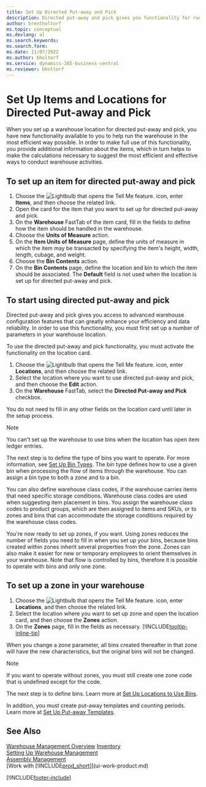 ```yaml
---
title: Set Up Directed Put-away and Pick
description: Directed put-away and pick gives you functionality for running your warehouse efficiently.
author: brentholtorf
ms.topic: conceptual
ms.devlang: al
ms.search.keywords:
ms.search.form:
ms.date: 11/07/2022
ms.author: bholtorf
ms.service: dynamics-365-business-central
ms.reviewer: bholtorf
---
```

# Set Up Items and Locations for Directed Put-away and Pick

When you set up a warehouse location for directed put-away and pick, you have new functionality available to you to help run the warehouse in the most efficient way possible. In order to make full use of this functionality, you provide additional information about the items, which in turn helps to make the calculations necessary to suggest the most efficient and effective ways to conduct warehouse activities. 

## To set up an item for directed put-away and pick  

1. Choose the ![Lightbulb that opens the Tell Me feature.](media/ui-search/search_small.png "Tell me what you want to do") icon, enter **Items**, and then choose the related link.  
2. Open the card for the item that you want to set up for directed put-away and pick.
3. On the **Warehouse** FastTab of the item card, fill in the fields to define how the item should be handled in the warehouse.  
4. Choose the **Units of Measure** action.
5. On the **Item Units of Measure** page, define the units of measure in which the item may be transacted by specifying the item's height, width, length, cubage, and weight.
6. Choose the **Bin Contents** action.
7. On the **Bin Contents** page, define the location and bin to which the item should be associated. The **Default** field is not used when the location is set up for directed put-away and pick.  

## To start using directed put-away and pick

Directed put-away and pick gives you access to advanced warehouse configuration features that can greatly enhance your efficiency and data reliability. In order to use this functionality, you must first set up a number of parameters in your warehouse location.  

To use the directed put-away and pick functionality, you must activate the functionality on the location card.

1. Choose the ![Lightbulb that opens the Tell Me feature.](media/ui-search/search_small.png "Tell me what you want to do") icon, enter **Locations**, and then choose the related link.  
2. Select the location where you want to use directed put-away and pick, and then choose the **Edit** action.  
3. On the **Warehouse** FastTab, select the **Directed Put-away and Pick** checkbox.  

You do not need to fill in any other fields on the location card until later in the setup process.  

> [!NOTE]  
> You can't set up the warehouse to use bins when the location has open item ledger entries.  

The next step is to define the type of bins you want to operate. For more information, see [Set Up Bin Types](warehouse-how-to-set-up-bin-types.md). The bin type defines how to use a given bin when processing the flow of items through the warehouse. You can assign a bin type to both a zone and to a bin.  

You can also define warehouse class codes, if the warehouse carries items that need specific storage conditions. Warehouse class codes are used when suggesting item placement in bins. You assign the warehouse class codes to product groups, which are then assigned to items and SKUs, or to zones and bins that can accommodate the storage conditions required by the warehouse class codes.  

You're now ready to set up zones, if you want. Using zones reduces the number of fields you need to fill in when you set up your bins, because bins created within zones inherit several properties from the zone. Zones can also make it easier for new or temporary employees to orient themselves in your warehouse. Note that flow is controlled by bins, therefore it is possible to operate with bins and only one zone.  

## To set up a zone in your warehouse  

1. Choose the ![Lightbulb that opens the Tell Me feature.](media/ui-search/search_small.png "Tell me what you want to do") icon, enter **Locations**, and then choose the related link.  
2. Select the location where you want to set up zone and open the location card, and then choose the **Zones** action.  
3. On the **Zones** page, fill in the fields as necessary. [!INCLUDE[tooltip-inline-tip](includes/tooltip-inline-tip_md.md)]  

When you change a zone parameter, all bins created thereafter in that zone will have the new characteristics, but the original bins will not be changed.  

> [!NOTE]  
> If you want to operate without zones, you must still create one zone code that is undefined except for the code.  

The next step is to define bins. Learn more at [Set Up Locations to Use Bins](warehouse-how-to-set-up-locations-to-use-bins.md).  

In addition, you must create put-away templates and counting periods. Learn more at [Set Up Put-away Templates](warehouse-how-to-set-up-put-away-templates.md).  

## See Also  

[Warehouse Management Overview](design-details-warehouse-management.md)
[Inventory](inventory-manage-inventory.md)  
[Setting Up Warehouse Management](warehouse-setup-warehouse.md)     
[Assembly Management](assembly-assemble-items.md)    
[Work with [!INCLUDE[prod_short](includes/prod_short.md)]](ui-work-product.md)  


[!INCLUDE[footer-include](includes/footer-banner.md)]